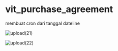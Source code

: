 # vit_purchase_agreement
membuat cron dari tanggal dateline


![upload(21)](https://user-images.githubusercontent.com/56244296/70224798-76867f00-1780-11ea-88ac-84953b192978.png)


![upload(22)](https://user-images.githubusercontent.com/56244296/70224804-78504280-1780-11ea-9288-5b71cb700f65.png)
